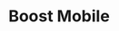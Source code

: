 ---
title: "Boost Mobile"
url: /battle-creek/boost-mobile-capital-avenue-northeast/
shop: mobile phone
---